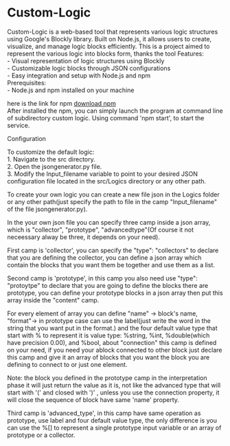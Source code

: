 # Custom-Logic
Custom-Logic is a web-based tool that represents various logic structures using Google's Blockly library. Built on Node.js, it allows users to create, visualize, and manage logic blocks efficiently.
This is a project aimed to represent the various logic into blocks form, thanks the tool Features:  
    - Visual representation of logic structures using Blockly  
    - Customizable logic blocks through JSON configurations  
    - Easy integration and setup with Node.js and npm  
Prerequisites:  
    - Node.js and npm installed on your machine  

here is the link for npm [download npm](https://docs.npmjs.com/downloading-and-installing-node-js-and-npm)  
After installed the npm, you can simply launch the program at command line of subdirectory custom logic. Using command 'npm start', to start the service.  

Configuration  

To customize the default logic:​  
    1. Navigate to the src directory.​  
    2. Open the jsongenerator.py file.​  
    3. Modify the Input_filename variable to point to your desired JSON configuration file located in the src/Logics directory or any other path.   

To create your own logic you can create a new file json in the Logics folder or any other path(just specify the path to file in the camp "Input_filename" of the file jsongenerator.py).  

In the your own json file you can specify three camp inside a json array, which is "collector", "prototype", "advancedtype"(Of course it not neceessary alway be three, it depends on your need).  

First camp is 'collector', you can specify the "type": "collectors" to declare that you are defining the collector, you can define a json array which contain the blocks that you want them be together and use them as a list.  

Second camp is 'prototype', in this camp you also need use "type": "protoytpe" to declare that you are going to define the blocks there are prototype, you can define your prototype blocks in a json array then put this array inside the "content" camp.   

For every element of array you can define "name" -> block's name, "format"-> in prototype case can use the label(just write the word in the string that you want put in the format.) and the four default value type that start with % to represent it is value type: %string, %int, %double(which have precision 0.00), and %bool, about "connection" this camp is defined on your need, if you need your ablock connected to other block just declare this camp and give it an array of blocks that you want the block you are defining to connect to or just one element.  

Note: the block you defined in the prototype camp in the interpretation phase it will just return the value as it is, not like the advanced type that will start with '(' and closed with ')' , unless you use the connection property, it will close the sequence of block have same 'name' property.  

Third camp is 'advanced_type', in this camp have same operation as prototype, use label and four default value type, the only difference is you can use the %[] to represent a single prototype input variable or an array of prototype or a collector.  



